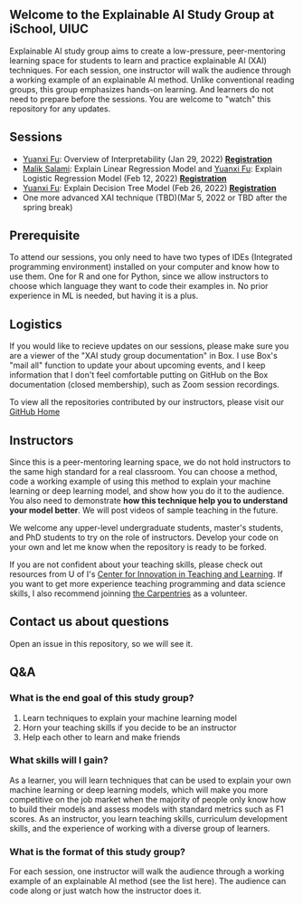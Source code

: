 ## Welcome to the Explainable AI Study Group at iSchool, UIUC

Explainable AI study group aims to create a low-pressure, peer-mentoring learning space for students to learn and practice explainable AI (XAI) techniques. For each session, one instructor will walk the audience through a working example of an explainable AI method. Unlike conventional reading groups, this group emphasizes hands-on learning. And learners do not need to prepare before the sessions. You are welcome to "watch" this repository for any updates.

## Sessions
- [Yuanxi Fu](https://ischool.illinois.edu/people/yuanxi-fu): Overview of Interpretability (Jan 29, 2022) [**Registration**](https://illinois.zoom.us/meeting/register/tZcvdO2orT0pEtcaJjnNYbVH8oamISt4gCVR)
- [Malik Salami](https://ischool.illinois.edu/people/malik-salami): Explain Linear Regression Model and [Yuanxi Fu](https://ischool.illinois.edu/people/yuanxi-fu): Explain Logistic Regression Model (Feb 12, 2022) [**Registration**](https://illinois.zoom.us/meeting/register/tZ0oceirrzkjE9Bih4Cye6H1KvWVhbNUFIZk)
- [Yuanxi Fu](https://ischool.illinois.edu/people/yuanxi-fu): Explain Decision Tree Model (Feb 26, 2022) [**Registration**](https://illinois.zoom.us/meeting/register/tZMkdO-rpjIoGtP6ju6PSOp7DRLmgQbtkxST)
- One more advanced XAI technique (TBD)(Mar 5, 2022 or TBD after the spring break)

## Prerequisite  
To attend our sessions, you only need to have two types of IDEs (Integrated programming environment) installed on your computer and know how to use them. One for R and one for Python, since we allow instructors to choose which language they want to code their examples in. No prior experience in ML is needed, but having it is a plus.

## Logistics  
If you would like to recieve updates on our sessions, please make sure you are a viewer of the "XAI study group documentation" in Box. I use Box's "mail all" function to update your about upcoming events, and I keep information that I don't feel comfortable putting on GitHub on the Box documentation (closed membership), such as Zoom session recordings.

To view all the repositories contributed by our instructors, please visit our [GitHub Home](https://github.com/XAIStudyGroup)

## Instructors  
Since this is a peer-mentoring learning space, we do not hold instructors to the same high standard for a real classroom. You can choose a method, code a working example of using this method to explain your machine learning or deep learning model, and show how you do it to the audience. You also need to demonstrate **how this technique help you to understand your model better**. We will post videos of sample teaching in the future. 

We welcome any upper-level undergraduate students, master's students, and PhD students to try on the role of instructors. Develop your code on your own and let me know when the repository is ready to be forked.

If you are not confident about your teaching skills, please check out resources from U of I's [Center for Innovation in Teaching and Learning](https://citl.illinois.edu/). If you want to get more experience teaching programming and data science skills, I also recommend joinning [the Carpentries](https://carpentries.org/) as a volunteer. 

## Contact us about questions  
Open an issue in this repository, so we will see it. 

## Q&A
### What is the end goal of this study group? 
1. Learn techniques to explain your machine learning model
2. Horn your teaching skills if you decide to be an instructor
3. Help each other to learn and make friends

### What skills will I gain?  
As a learner, you will learn techniques that can be used to explain your own machine learning or deep learning models, which will make you more competitive on the job market when the majority of people only know how to build their models and assess models with standard metrics such as F1 scores. As an instructor, you learn teaching skills, curriculum development skills, and the experience of working with a diverse group of learners. 

### What is the format of this study group?
For each session, one instructor will walk the audience through a working example of an explainable AI method (see the list here). The audience can code along or just watch how the instructor does it. 
